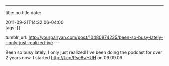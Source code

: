 ---
title: no title
date:

 2011-09-21T14:32:06-04:00  
tags:  []

tumblr_url:
http://yourpalryan.com/post/10480874235/been-so-busy-lately-i-only-just-realized-ive
\-\--

Been so busy lately, I only just realized I've been doing the podcast
for over 2 years now. I started <http://t.co/Rse8vHUH> on 09.09.09.
